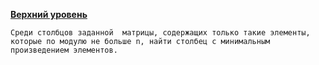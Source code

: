 **[Верхний уровень](https://github.com/KristianKuznetsov/JavaPractice)**

```
Среди столбцов заданной  матрицы, содержащих только такие элементы, которые по модулю не больше n, найти столбец с минимальным произведением элементов. 
```
